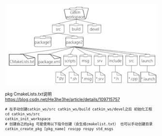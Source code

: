 ![image-20221002110313144](source/image-20221002110313144.png)



pkg CmakeLists.txt说明 https://blog.csdn.net/He3he3he/article/details/109715757



```shell
# 在手动创建catkin_ws/src catkin_ws/build catkin_ws/devel之后 初始化工程
cd catkin_ws/src
catkin_init_workspace
# 创建自己的pkg 可是使用以下指令创建（会生成cmakelist.txt） 也可以手动创建目录
catkin_create_pkg [pkg_name] roscpp rospy std_msgs
```





